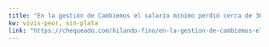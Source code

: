 ```yaml
---
title: "En la gestión de Cambiemos el salario mínimo perdió cerca de 30% de su poder de compra - Chequeado"
kw: vivis-peor, sin-plata
link: "https://chequeado.com/hilando-fino/en-la-gestion-de-cambiemos-el-salario-minimo-perdio-cerca-de-30-de-su-poder-de-compra/"
---
```


